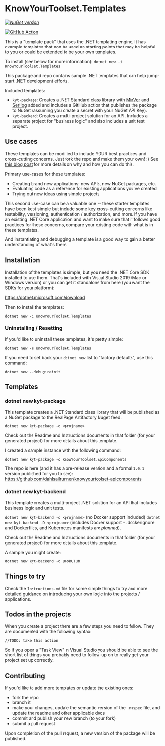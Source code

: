 # KnowYourToolset.Templates

_[![NuGet version](https://img.shields.io/nuget/v/KnowYourToolset.Templates.svg?style=flat&label=nuget%3A%20KnowYourToolset.Templates)](https://www.nuget.org/packages/KnowYourToolset.Templates)_

[![GitHub Action](https://github.com/dahlsailrunner/knowyourtoolset-templates/actions/workflows/pack-and-publish-templates.yml/badge.svg)](https://github.com/dahlsailrunner/knowyourtoolset-templates/actions/workflows/pack-and-publish-templates.yml)

This is a "template pack" that uses the .NET templating engine.  It has example templates that can be used as starting points that may be helpful to you 
or could be extended to be your own templates.

To install (see below for more information): `dotnet new -i KnowYourToolset.Templates`  

This package and repo contains sample .NET templates that can help jump-start .NET development efforts.

Included templates:
* `kyt-package`: Creates a .NET Standard class library with [MinVer](https://github.com/adamralph/minver) and [Serilog](https://github.com/serilog/serilog) added and includes a GitHub action 
that publishes the package to NuGet (assuming you create a secret with your NuGet API Key).
* `kyt-backend`: Creates a multi-project solution for an API.  Includes a separate project for "business logic" and also includes a unit test project.

## Use cases
These templates can be modified to include YOUR best practices and cross-cutting concerns.  Just fork the repo 
and make them your own!  :)  See [this blog post]() for more details on why and how you can do this.

Primary use-cases for these templates:

* Creating brand new applications: new APIs, new NuGet packages, etc.
* Evaluating code as a reference for existing applications you've created
* Trying out new ideas using simple projects   

This second use-case can be a valuable one -- these starter templates have been kept simple but include 
some key cross-cutting concerns like testability, versioning, authentication / authorization, and more.  If 
you have an existing .NET Core application and want to make sure that it follows good 
practices for these concerns, compare your existing code with what is in these templates.  

And instantiating and debugging a template is a good way to gain a better understanding of what's there.

## Installation 
Installation of the templates is simple, but you need the .NET Core SDK installed 
to use them.  That's included with Visual Studio 2019 (Mac or Windows version) or you 
can get it standalone from here (you want the SDKs for your platform):

https://dotnet.microsoft.com/download 

Then to install the templates:

`dotnet new -i KnowYourToolset.Templates`

### Uninstalling / Resetting
If you'd like to uninstall these templates, it's pretty simple:

`dotnet new -u KnowYourToolset.Templates`

If you need to set back your `dotnet new` list to "factory defaults", use this command:

`dotnet new --debug:reinit`

## Templates
### **dotnet new kyt-package**
This template creates a .NET Standard class library that will be published as a NuGet package to the RealPage
Artifactory Nuget feed.

`dotnet new kyt-package -o <projname>`

Check out the Readme and Instructions documents in that folder (for your generated project) for more details about this template.

I created a sample instance with the following command:

`dotnet new kyt-package -o KnowYourToolset.ApiComponents`

The repo is here (and it has a pre-release version and a formal `1.0.1` version published for you to see): https://github.com/dahlsailrunner/knowyourtoolset-apicomponents

### **dotnet new kyt-backend**
This template creates a multi-project .NET solution for an API that includes business logic and unit tests.

`dotnet new kyt-backend -o <projname>`  (no Docker support included)
`dotnet new kyt-backend -D <projname>` (includes Docker support - .dockerignore and Dockerfiles, and Kubernetes manifests are *planned*).

Check out the Readme and Instructions documents in that folder (for your generated project) for more details about this template.

A sample you might create:

`dotnet new kyt-backend -o BookClub`

## Things to try 
Check the `Instructions.md` file for some simple things to try and more detailed guidance on introducing 
your own logic into the projects / applications. 

## Todos in the projects
When you create a project there are a few steps you need to follow.  They are documented with the following syntax:

`//TODO: take this action`

So if you open a "Task View" in Visual Studio you should be able to see the short list of things you probably need to follow-up on to really get your project set up correctly.

## Contributing
If you'd like to add more templates or update the existing ones:

- fork the repo
- branch it
- make your changes, update the semantic version of the `.nuspec` file, and update the readme and other applicable docs
- commit and publish your new branch (to your fork)
- submit a pull request

Upon completion of the pull request, a new version of the package will be published.